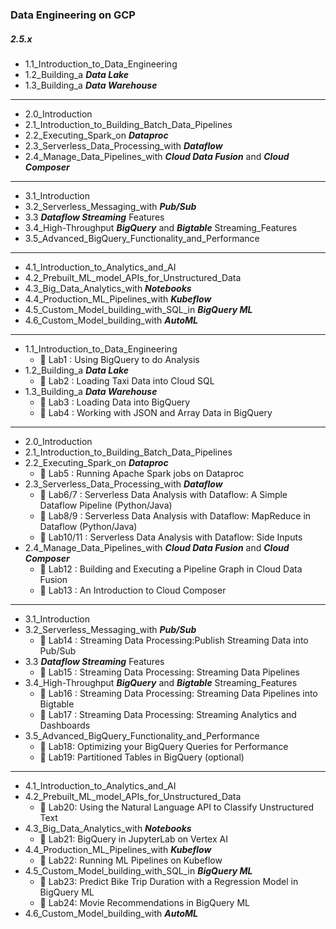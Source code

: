 ### Data Engineering on GCP 

##### 2.5.x

- 1.1_Introduction_to_Data_Engineering
- 1.2_Building_a _**Data Lake**_
- 1.3_Building_a _**Data Warehouse**_
---
- 2.0_Introduction
- 2.1_Introduction_to_Building_Batch_Data_Pipelines
- 2.2_Executing_Spark_on _**Dataproc**_
- 2.3_Serverless_Data_Processing_with _**Dataflow**_
- 2.4_Manage_Data_Pipelines_with _**Cloud Data Fusion**_ and _**Cloud Composer**_
---
- 3.1_Introduction
- 3.2_Serverless_Messaging_with _**Pub/Sub**_
- 3.3 _**Dataflow Streaming**_ Features
- 3.4_High-Throughput _**BigQuery**_ and _**Bigtable**_ Streaming_Features
- 3.5_Advanced_BigQuery_Functionality_and_Performance
---
- 4.1_Introduction_to_Analytics_and_AI
- 4.2_Prebuilt_ML_model_APIs_for_Unstructured_Data
- 4.3_Big_Data_Analytics_with _**Notebooks**_
- 4.4_Production_ML_Pipelines_with _**Kubeflow**_
- 4.5_Custom_Model_building_with_SQL_in _**BigQuery ML**_
- 4.6_Custom_Model_building_with _**AutoML**_

---

- 1.1_Introduction_to_Data_Engineering
  - :memo: Lab1 : Using BigQuery to do Analysis
- 1.2_Building_a _**Data Lake**_
  - :memo: Lab2 : Loading Taxi Data into Cloud SQL
- 1.3_Building_a _**Data Warehouse**_
  - :memo: Lab3 : Loading Data into BigQuery
  - :memo: Lab4 : Working with JSON and Array Data in BigQuery
---
- 2.0_Introduction
- 2.1_Introduction_to_Building_Batch_Data_Pipelines
- 2.2_Executing_Spark_on _**Dataproc**_
  - :memo: Lab5 : Running Apache Spark jobs on Dataproc
- 2.3_Serverless_Data_Processing_with _**Dataflow**_
  - :memo: Lab6/7 : Serverless Data Analysis with Dataflow: A Simple Dataflow Pipeline (Python/Java)
  - :memo: Lab8/9 : Serverless Data Analysis with Dataflow: MapReduce in Dataflow (Python/Java)
  - :memo: Lab10/11 : Serverless Data Analysis with Dataflow: Side Inputs 
- 2.4_Manage_Data_Pipelines_with _**Cloud Data Fusion**_ and _**Cloud Composer**_
  - :memo: Lab12 : Building and Executing a Pipeline Graph in Cloud Data Fusion
  - :memo: Lab13 : An Introduction to Cloud Composer
---
- 3.1_Introduction
- 3.2_Serverless_Messaging_with _**Pub/Sub**_
  - :memo: Lab14 : Streaming Data Processing:Publish Streaming Data into Pub/Sub
- 3.3 _**Dataflow Streaming**_ Features
  - :memo: Lab15 : Streaming Data Processing: Streaming Data Pipelines
- 3.4_High-Throughput _**BigQuery**_ and _**Bigtable**_ Streaming_Features
  - :memo: Lab16 : Streaming Data Processing: Streaming Data Pipelines into Bigtable
  - :memo: Lab17 : Streaming Data Processing: Streaming Analytics and Dashboards
- 3.5_Advanced_BigQuery_Functionality_and_Performance
  - :memo: Lab18: Optimizing your BigQuery Queries for Performance
  - :memo: Lab19: Partitioned Tables in BigQuery (optional)
---
- 4.1_Introduction_to_Analytics_and_AI
- 4.2_Prebuilt_ML_model_APIs_for_Unstructured_Data
  - :memo: Lab20: Using the Natural Language API to Classify Unstructured Text
- 4.3_Big_Data_Analytics_with _**Notebooks**_
  - :memo: Lab21: BigQuery in JupyterLab on Vertex AI
- 4.4_Production_ML_Pipelines_with _**Kubeflow**_
  - :memo: Lab22: Running ML Pipelines on Kubeflow
- 4.5_Custom_Model_building_with_SQL_in _**BigQuery ML**_
  - :memo: Lab23: Predict Bike Trip Duration with a Regression Model in BigQuery ML
  - :memo: Lab24: Movie Recommendations in BigQuery ML
- 4.6_Custom_Model_building_with _**AutoML**_